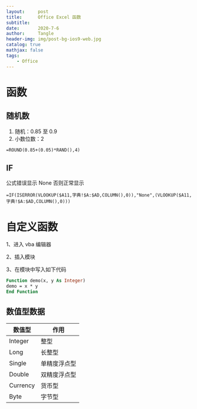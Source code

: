 ```yaml
---
layout:     post
title:      Office Excel 函数
subtitle:   
date:       2020-7-6
author:     Tangle
header-img: img/post-bg-ios9-web.jpg
catalog: true
mathjax: false
tags:
    - Office
---
```


# 函数

## 随机数

1. 随机：0.85 至 0.9
2. 小数位数：2

```
=ROUND(0.85+(0.05)*RAND(),4)
```

## IF

公式错误显示 None 否则正常显示

```
=IF(ISERROR(VLOOKUP($A11,字典!$A:$AD,COLUMN(),0)),"None",(VLOOKUP($A11,字典!$A:$AD,COLUMN(),0)))
```

# 自定义函数

1、进入 vba 编辑器

2、插入模块

3、在模块中写入如下代码

```vb
Function demo(x, y As Integer)
demo = x * y
End Function
```

## 数值型数据

| 数值型   | 作用         |
| -------- | ------------ |
| Integer  | 整型         |
| Long     | 长整型       |
| Single   | 单精度浮点型 |
| Double   | 双精度浮点型 |
| Currency | 货币型       |
| Byte     | 字节型       |
